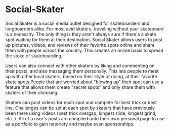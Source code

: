 Social-Skater
=============
Social Skater is a social media outlet designed for skateboarders and longboarders alike. For most avid skaters, traveling without your skateboard is a necessity. The only thing is they aren't always sure if there's a skate spot waiting for them at their destination. Social Skater allows users to post up pictures, videos, and reviews of their favorite spots online and share them with people across the country. This creates an online basis to spread the stoke of skateboarding.

Users can also connect with other skaters by liking and commenting on their posts, and also messaging them personally. This lets people to meet up with other local skaters, based on their style of riding, at their favorite skate spots.People that are worried about "blowing up" their spot can use a feature that allows them create "secret spots" and only share them with skaters of their choosing. 

Skaters can post videos for each spot and compete for best trick or best line. Challenges can be set at each spot by skaters that have previously been there using videos (best trick overgap, longest slide, longest grind, etc..). All of a user's posts are compiled onto their own personal page to use as a portfolio to gain notoriety and maybe even sponsorships.

